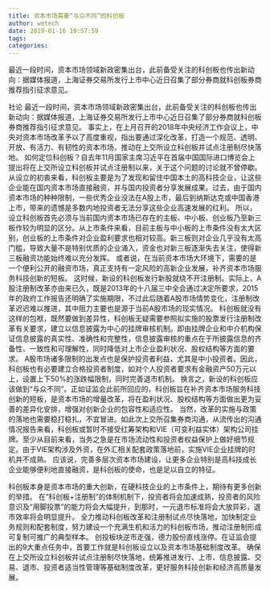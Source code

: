 ```yaml
---
title: 资本市场需要“与众不同”的科创板
author: wetech
date: 2019-01-16 19:57:59
tags: 
categories: 
---
```

最近一段时间，资本市场领域新政密集出台，此前备受关注的科创板也传出新动向：据媒体报道，上海证券交易所发行上市中心近日召集了部分券商就科创板券商推荐指引征求意见。
<!-- more -->
社论
最近一段时间，资本市场领域新政密集出台，此前备受关注的科创板也传出新动向：据媒体报道，上海证券交易所发行上市中心近日召集了部分券商就科创板券商推荐指引征求意见。
事实上，在上月召开的2018年中央经济工作会议上，中央对资本市场改革予以了高度重视，指出要通过深化改革，打造一个规范、透明、开放、有活力、有韧性的资本市场，推动在上交所设立科创板并试点注册制尽快落地。
如何定位科创板？自去年11月国家主席习近平在首届中国国际进口博览会上提出将在上交所设立科创板并试点注册制以来，关于这个问题的讨论就不曾停歇。
从设立的初衷来看，科创板主要是为了发现和留住中国本土的高科技企业，让这些企业能在国内资本市场直接融资，并与国内投资者分享发展成果。过去，由于国内资本市场的种种限制，一些优秀企业没法在A股上市，最后到纳斯达克或中国香港上市，带来的遗憾是多数内地投资者无法分享这些企业高速发展的红利。
所以，设立科创板首先必须与当前国内资本市场已存在的主板、中小板、创业板乃至新三板作较为明显的区分。从上市条件来看，目前主板与中小板的上市条件没有太大区别，创业板的上市条件对企业盈利要求也相对较高。新三板则对企业几乎没有太高门槛，导致大量不是特别优质的企业涌入，资金也对新三板逐渐失去关注，使得新三板融资功能始终难以充分发挥。
或者说，在当前资本市场大环境下，需要的是一个便利公开的融资市场，真正支持有一定风险的高新企业发展，补齐资本市场服务科技创新的短板。
这时候，新设的科创板发行新股就绕不开注册制。实际上，A股注册制改革亦由来已久，既是2013年的十八届三中全会通过决定所要求，2015年的政府工作报告还明确了实施期限，不过此后随着A股市场情势变化，注册制改革迟迟难以推进，其中阻力主要也是源于当前A股市场的现实情况。
科创板就没有这样的包袱，既然要做到差异性，科创板无疑需要参照拟实施的股票发行注册制改革有关要求，建立以信息披露为中心的挂牌审核机制。即由挂牌企业和中介机构保证信息披露的真实性、准确性和完整性，信息披露审核的重点在于所披露信息的齐备性、一致性和可理解性，同时降低对上市企业盈利状况、股权结构等方面的要求。
A股市场诸多限制的出发点也是保护投资者利益，尤其是中小投资者。因此，科创板也有必要建立合格投资者制度，如对个人投资者要求有金融资产50万元以上，设置上下50%的涨跌幅限制，同时完善退市机制。
换言之，新设的科创板应该做到“与众不同”。正如证监会此前所回应的，科创板旨在补齐资本市场服务科技创新的短板，是资本市场的增量改革，将在盈利状况、股权结构等方面做出更为妥善的差异化安排，增强对创新企业的包容性和适应性。
当然，改革的实施与政策的落地也需要稳打稳扎，不宜冒进。如此次上交所召集券商沟通，从流传出的沟通情况报告来看，科创板或暂时不接受红筹架构和VIE（可变利益实体）架构公司挂牌。至少从目前来看，当务之急是在市场流动性和投资者权益保护上做好细节规定。由于VIE架构涉及外资，在外汇相关配套政策落地前，实施VIE企业挂牌的时机并不成熟。
应该说，完善多层次资本市场建设，让更多企业特别是高科技成长企业能够便利地直接融资，是科创板的使命，也是足以自立的特征。
 
 
科创板本身是资本市场的重大创新，在硬科技企业的上市条件上，期待有更多创新的举措。
在“科创板+注册制”的体制机制下，投资者将会加速成熟，投资者的风险意识及“用脚投票”的能力将会大幅提升，到那时，一元退市标准将会大放异彩，退市效率将会明显提升。
全力推动科创板改革和注册制试点尽快落地，加快制定业务规则和配套制度，努力建设一个充满生机和活力的科创板市场，推动注册制形成可复制可推广的典型样本。
创投板块逆市走强，德力股份直线涨停。在证监会提出的9大重点任务中，首要工作就是科创板设立以及资本市场基础制度改革。
确保在上交所设立科创板并试点注册制尽快落地，统筹推进发行、上市、信息披露、交易、退市、投资者适当性管理等基础制度改革，更好服务科技创新和经济高质量发展。

